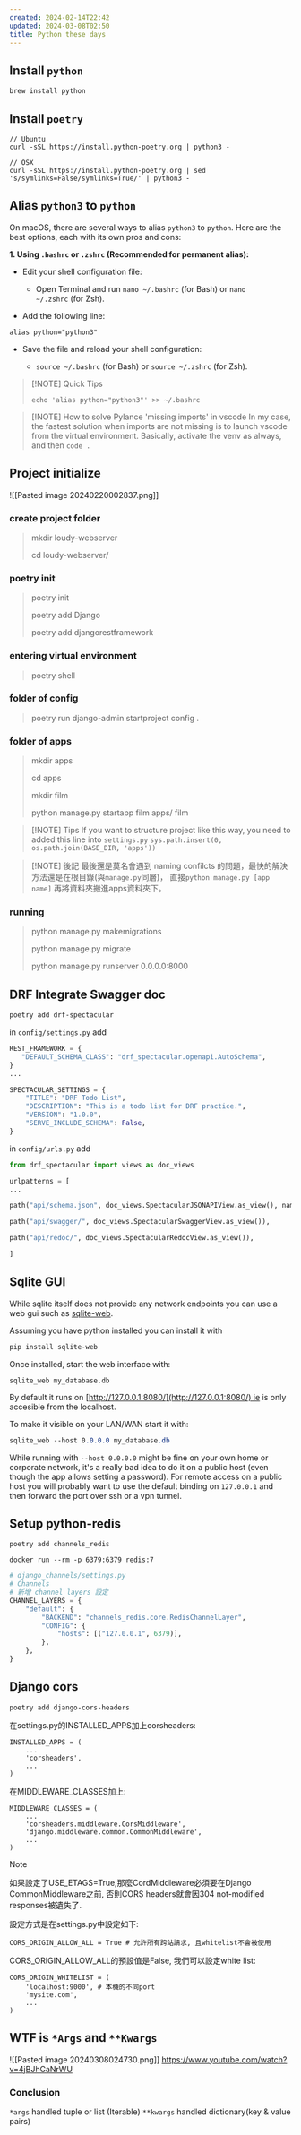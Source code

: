 ```yaml
---
created: 2024-02-14T22:42
updated: 2024-03-08T02:50
title: Python these days
---
```

## Install `python`
```shell
brew install python
```

## Install `poetry`
```shell
// Ubuntu
curl -sSL https://install.python-poetry.org | python3 -

// OSX
curl -sSL https://install.python-poetry.org | sed 's/symlinks=False/symlinks=True/' | python3 -
```
  

##  Alias `python3` to `python`
On macOS, there are several ways to alias `python3` to `python`. Here are the best options, each with its own pros and cons:

**1. Using `.bashrc` or `.zshrc` (Recommended for permanent alias):**

- Edit your shell configuration file:
    
    - Open Terminal and run `nano ~/.bashrc` (for Bash) or `nano ~/.zshrc` (for Zsh).
    
- Add the following line:

```shell
alias python="python3"
```

- Save the file and reload your shell configuration:
    
    - `source ~/.bashrc` (for Bash) or `source ~/.zshrc` (for Zsh).

> [!NOTE] Quick Tips
> ```
> echo 'alias python="python3"' >> ~/.bashrc



> [!NOTE] How to solve Pylance 'missing imports' in vscode
>In my case, the fastest solution when imports are not missing is to launch vscode from the virtual environment. Basically, activate the venv as always, and then `code .`


## Project initialize
![[Pasted image 20240220002837.png]]
### create project folder
> mkdir loudy-webserver
> 
> cd loudy-webserver/
### poetry init

>poetry init
>
>poetry add Django
>
>poetry add djangorestframework

### entering virtual environment
>poetry shell

### folder of config
>poetry run django-admin startproject config .

### folder of apps
>mkdir apps 
>
>cd apps
>
>mkdir film
>
>python manage.py startapp film apps/ film



> [!NOTE] Tips
> If you want to structure project like this way, you need to added this line into `settings.py`
> `sys.path.insert(0, os.path.join(BASE_DIR, 'apps'))`


> [!NOTE] 後記
> 最後還是莫名會遇到 naming confilcts 的問題，最快的解決方法還是在根目錄(與`manage.py`同層)，
> 直接`python manage.py [app name]` 再將資料夾搬進apps資料夾下。

### running 
>python manage.py makemigrations
>
>python manage.py migrate
>
>python manage.py runserver 0.0.0.0:8000

## DRF Integrate Swagger doc
````bash
poetry add drf-spectacular
````

in `config/settings.py` add
```python
REST_FRAMEWORK = {
   "DEFAULT_SCHEMA_CLASS": "drf_spectacular.openapi.AutoSchema",
}
...

SPECTACULAR_SETTINGS = {
    "TITLE": "DRF Todo List",
    "DESCRIPTION": "This is a todo list for DRF practice.",
    "VERSION": "1.0.0",
    "SERVE_INCLUDE_SCHEMA": False,
}
```

in `config/urls.py` add
```python
from drf_spectacular import views as doc_views

urlpatterns = [
...

path("api/schema.json", doc_views.SpectacularJSONAPIView.as_view(), name="schema"),

path("api/swagger/", doc_views.SpectacularSwaggerView.as_view()),

path("api/redoc/", doc_views.SpectacularRedocView.as_view()),

]
```


## Sqlite GUI

While sqlite itself does not provide any network endpoints you can use a web gui such as [sqlite-web](https://github.com/coleifer/sqlite-web).

Assuming you have python installed you can install it with

```bash
pip install sqlite-web
```

Once installed, start the web interface with:

```undefined
sqlite_web my_database.db
```

By default it runs on [http://127.0.0.1:8080/](http://127.0.0.1:8080/) ie is only accesible from the localhost.

To make it visible on your LAN/WAN start it with:

```css
sqlite_web --host 0.0.0.0 my_database.db
```

While running with `--host 0.0.0.0` might be fine on your own home or corporate network, it's a really bad idea to do it on a public host (even though the app allows setting a password). For remote access on a public host you will probably want to use the default binding on `127.0.0.1` and then forward the port over ssh or a vpn tunnel.


## Setup python-redis

```shell
poetry add channels_redis
```

```shell
docker run --rm -p 6379:6379 redis:7
```

```python
# django_channels/settings.py
# Channels
# 新增 channel layers 設定
CHANNEL_LAYERS = {
    "default": {
        "BACKEND": "channels_redis.core.RedisChannelLayer",
        "CONFIG": {
            "hosts": [("127.0.0.1", 6379)],
        },
    },
}
```

## Django cors
```
poetry add django-cors-headers
```

在settings.py的INSTALLED_APPS加上corsheaders:

```
INSTALLED_APPS = (
    ...
    'corsheaders',
    ...
)
```

在MIDDLEWARE_CLASSES加上:

```
MIDDLEWARE_CLASSES = (
    ...
    'corsheaders.middleware.CorsMiddleware',
    'django.middleware.common.CommonMiddleware',
    ...
)
```


> [!NOTE] 
> 如果設定了USE_ETAGS=True,那麼CordMiddleware必須要在Django CommonMiddleware之前, 否則CORS headers就會因304 not-modified responses被遺失了.


設定方式是在settings.py中設定如下:

```
CORS_ORIGIN_ALLOW_ALL = True # 允許所有跨站請求, 且whitelist不會被使用
```

CORS_ORIGIN_ALLOW_ALL的預設值是False, 我們可以設定white list:

```
CORS_ORIGIN_WHITELIST = (
    'localhost:9000', # 本機的不同port
    'mysite.com',
    ...
)
```


## WTF is   `*Args` and `**Kwargs` 
![[Pasted image 20240308024730.png]]
https://www.youtube.com/watch?v=4jBJhCaNrWU

### Conclusion
`*args` handled tuple or list (Iterable)
`**kwargs` handled dictionary(key & value pairs)

